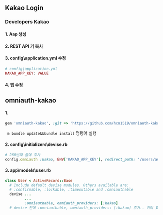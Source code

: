 ## Kakao Login

### Developers Kakao

#### 1. Aap 생성

#### 2. REST API 키 복사

#### 3. config\application.yml 수정 

```ruby
# config\application.yml
KAKAO_APP_KEY: VALUE
```

#### 4. 앱 수정 



## omniauth-kakao

#### 1. 

```ruby
gem 'omniauth-kakao', :git => 'https://github.com/hcn1519/omniauth-kakao'
```

`` & bundle update&&bundle install`` 명령어 실행

#### 2. config\initializers\devise.rb

```ruby
# 260번째 줄에 추가
config.omniauth :kakao, ENV['KAKAO_APP_KEY'], redirect_path: '/users/auth/kakao/callback'
```

#### 3. app\models\user.rb

```ruby
class User < ActiveRecord::Base
  # Include default devise modules. Others available are:
  # :confirmable, :lockable, :timeoutable and :omniauthable
  devise ... 
    	 ...
    	 :omniauthable, omniauth_providers: [:kakao]
  # devise 안에 :omniauthable, omniauth_providers: [:kakao] 추가.. 이미 있다면 omniauth_providers: 안에 :kakao만 추가하면 된다..
```

